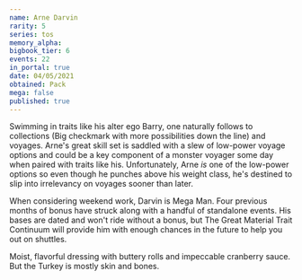 ```yaml
---
name: Arne Darvin
rarity: 5
series: tos
memory_alpha:
bigbook_tier: 6
events: 22
in_portal: true
date: 04/05/2021
obtained: Pack
mega: false
published: true
---
```


Swimming in traits like his alter ego Barry, one naturally follows to collections (Big checkmark with more possibilities down the line) and voyages. Arne's great skill set is saddled with a slew of low-power voyage options and could be a key component of a monster voyager some day when paired with traits like his. Unfortunately, Arne *is* one of the low-power options so even though he punches above his weight class, he's destined to slip into irrelevancy on voyages sooner than later.

When considering weekend work, Darvin is Mega Man. Four previous months of bonus have struck along with a handful of standalone events. His bases are dated and won't ride without a bonus, but The Great Material Trait Continuum will provide him with enough chances in the future to help you out on shuttles. 

Moist, flavorful dressing with buttery rolls and impeccable cranberry sauce. But the Turkey is mostly skin and bones.
